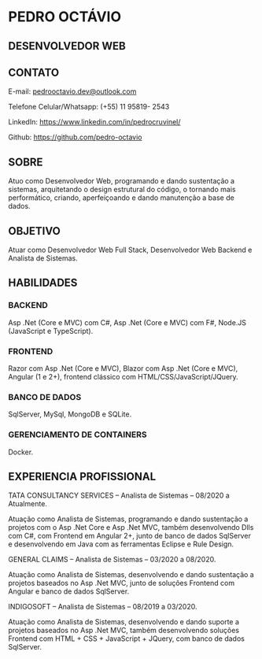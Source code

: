 # PEDRO OCTÁVIO

## DESENVOLVEDOR WEB

## CONTATO

E-mail: pedrooctavio.dev@outlook.com

Telefone Celular/Whatsapp: (+55) 11 95819- 2543

LinkedIn: https://www.linkedin.com/in/pedrocruvinel/

Github: https://github.com/pedro-octavio

## SOBRE

Atuo como Desenvolvedor Web, programando e dando sustentação a sistemas, arquitetando o design estrutural do código, o tornando mais performático, criando, aperfeiçoando e dando manutenção a base de dados.

## OBJETIVO

Atuar como Desenvolvedor Web Full Stack, Desenvolvedor Web Backend e Analista de Sistemas.

## HABILIDADES

### BACKEND

Asp .Net (Core e MVC) com C#, Asp .Net (Core e MVC) com F#, Node.JS (JavaScript e TypeScript).

### FRONTEND

Razor com Asp .Net (Core e MVC), Blazor com Asp .Net (Core e MVC), Angular (1 e 2+), frontend clássico com HTML/CSS/JavaScript/JQuery.

### BANCO DE DADOS

SqlServer, MySql, MongoDB e SQLite.

### GERENCIAMENTO DE CONTAINERS

Docker.

## EXPERIENCIA PROFISSIONAL

TATA CONSULTANCY SERVICES – Analista de Sistemas – 08/2020 a Atualmente.

Atuação como Analista de Sistemas, programando e dando sustentação a projetos com o Asp .Net Core e Asp .Net MVC, também desenvolvendo Dlls com C#, com Frontend em Angular 2+, junto de banco de dados SqlServer e desenvolvendo em Java com as ferramentas Eclipse e  Rule Design. 

GENERAL CLAIMS – Analista de Sistemas – 03/2020 a 08/2020.

Atuação como Analista de Sistemas, desenvolvendo e dando sustentação a projetos baseados no Asp .Net MVC, junto de soluções Frontend com Angular e banco de dados SqlServer.

INDIGOSOFT – Analista de Sistemas – 08/2019 a 03/2020.

Atuação como Analista de Sistemas, desenvolvendo e dando suporte a projetos baseados no Asp .Net MVC, também desenvolvendo soluções Frontend com HTML + CSS + JavaScript + JQuery, com banco de dados SqlServer.
